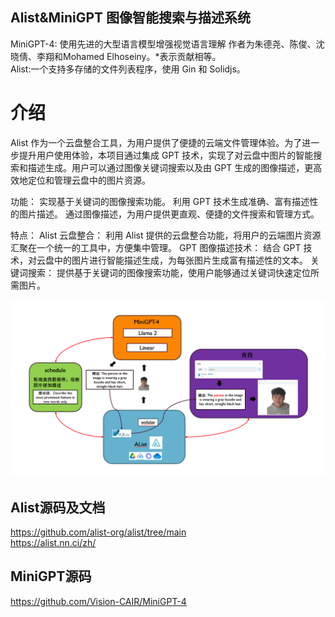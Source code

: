 ## Alist&MiniGPT 图像智能搜索与描述系统 

MiniGPT-4: 使用先进的大型语言模型增强视觉语言理解 作者为朱德尧、陈俊、沈晓倩、李翔和Mohamed Elhoseiny。*表示贡献相等。<br>
Alist:一个支持多存储的文件列表程序，使用 Gin 和 Solidjs。

# 介绍
Alist 作为一个云盘整合工具，为用户提供了便捷的云端文件管理体验。为了进一步提升用户使用体验，本项目通过集成 GPT 技术，实现了对云盘中图片的智能搜索和描述生成。用户可以通过图像关键词搜索以及由 GPT 生成的图像描述，更高效地定位和管理云盘中的图片资源。

功能：
实现基于关键词的图像搜索功能。
利用 GPT 技术生成准确、富有描述性的图片描述。
通过图像描述，为用户提供更直观、便捷的文件搜索和管理方式。

特点：
Alist 云盘整合： 利用 Alist 提供的云盘整合功能，将用户的云端图片资源汇聚在一个统一的工具中，方便集中管理。
GPT 图像描述技术： 结合 GPT 技术，对云盘中的图片进行智能描述生成，为每张图片生成富有描述性的文本。
关键词搜索： 提供基于关键词的图像搜索功能，使用户能够通过关键词快速定位所需图片。

![Description](./description.png)


## Alist源码及文档
<https://github.com/alist-org/alist/tree/main><br>
<https://alist.nn.ci/zh/>

## MiniGPT源码
<https://github.com/Vision-CAIR/MiniGPT-4>


